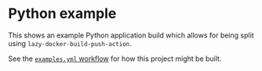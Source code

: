 # Python example

This shows an example Python application build which allows for being split
using `lazy-docker-build-push-action`.

See the [`examples.yml` workflow][examples-workflow] for how this project might be built.

[examples-workflow]: ../../.github/workflows/examples.yml
